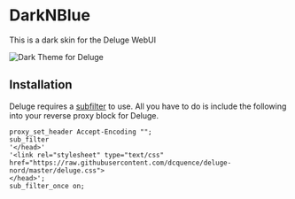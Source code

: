 # DarkNBlue
This is a dark skin for the Deluge WebUI

![Dark Theme for Deluge](https://github.com/dcquence/deluge-nord/blob/master/screenshots/deluge_dark_ss.png?raw=true)

## Installation
Deluge requires a [subfilter](http://nginx.org/en/docs/http/ngx_http_sub_module.html) to use. All you have to do is include the following into your reverse proxy block for Deluge.
```nginx
proxy_set_header Accept-Encoding "";
sub_filter
'</head>'
'<link rel="stylesheet" type="text/css" href="https://raw.githubusercontent.com/dcquence/deluge-nord/master/deluge.css">
</head>';
sub_filter_once on;
```
